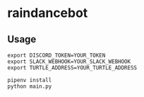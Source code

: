 # raindancebot
## Usage
```
export DISCORD_TOKEN=YOUR_TOKEN
export SLACK_WEBHOOK=YOUR_SLACK_WEBHOOK
export TURTLE_ADDRESS=YOUR_TURTLE_ADDRESS

pipenv install
python main.py
```
